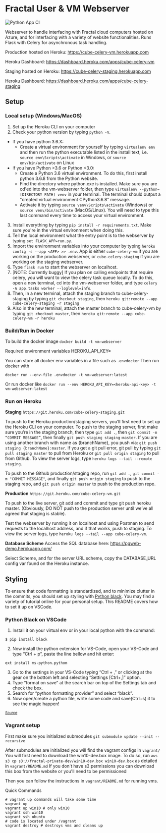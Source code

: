 # Fractal User & VM Webserver

![Python App CI](https://github.com/fractalcomputers/vm-webserver/workflows/Python%20App%20CI/badge.svg)




Webserver to handle interfacing with Fractal cloud computers hosted on Azure, and for interfacing with a variety of website functionalities. Runs Flask with Celery for asynchronous task handling.

Production hosted on Heroku: https://cube-celery-vm.herokuapp.com

Heroku Dashboard: https://dashboard.heroku.com/apps/cube-celery-vm

Staging hosted on Heroku: https://cube-celery-staging.herokuapp.com

Heroku Dashboard: https://dashboard.heroku.com/apps/cube-celery-staging

## Setup

### Local setup (Windows/MacOS)

1. Set up the Heroku CLI on your computer
2. Check your python version by typing `python -V`.

- If you have python 3.6.X:
  - Create a virtual environment for yourself by typing `virtualenv env` and then run the python executable listed in the install text, i.e. `source env\Scripts\activate` in Windows, or `source env/bin/activate` on Linux
- If you have Python >3.6 or Python <3.0:
  - Create a Python 3.6 virtual environment. To do this, first install python 3.6.8 from the Python website.
  - Find the directory where python.exe is installed. Make sure you are cd'ed into the vm-webserver folder, then type `virtualenv --python=[DIRECTORY PATH] venv` in your terminal. The terminal should output a "created virtual environment CPython3.6.8" message.
  - Activate it by typing `source venv\Scripts\activate` (Windows) or `source venv/bin/activate` (MacOS/Linux). You will need to type this last command every time to access your virtual environment.

3. Install everything by typing `pip install -r requirements.txt`. Make sure you're in the virtual environment when doing this.
4. Tell the local environment what the entry point is to the webserver by typing `set FLASK_APP=run.py`.
5. Import the environment variables into your computer by typing `heroku config -s --app <APP> >> .env`. App is either `cube-celery-vm` if you are working on the production webserver, or `cube-celery-staging` if you are working on the staging webserver.
6. Type `flask run` to start the webserver on localhost.
7. [NOTE: Currently buggy] If you plan on calling endpoints that require celery, you will want to view the celery task queue locally. To do this, open a new terminal, cd into the vm-webserver folder, and type `celery -A app.tasks worker --loglevel=info`.
8. Then, in a new terminal, attach the staging branch to cube-celery-staging by typing `git checkout staging`, then `heroku git:remote --app cube-celery-staging -r staging`
9. Also in the new terminal, attach the master branch to cube-celery-vm by typing `git checkout master`, then `heroku git:remote --app cube-celery-vm -r heroku`

### Build/Run in Docker

To build the docker image
`docker build -t vm-webserver`

Required environment variables
HEROKU_API_KEY=<heroku-api-key>

You can store all docker env variables in a file such as `.envdocker`
Then run docker with 

`docker run --env-file .envdocker -t vm-webserver:latest`

Or run docker like
`docker run --env HEROKU_API_KEY=<heroku-api-key> -t vm-webserver:latest`


### Run on Heroku

**Staging**
`https://git.heroku.com/cube-celery-staging.git`

To push to the Heroku production/staging servers, you’ll first need to set up the Heroku CLI on your computer. To push to the staging server, first make sure you’re in the staging branch, then type `git add .`, then `git commit -m “COMMIT MESSAGE”`, then finally `git push staging staging:master`. If you are using another branch with name as {branchName}, you push via: `git push staging {branchName}:master`. If you get a git pull error, git pull by typing `git pull staging master` to pull from Heroku or `git pull origin staging` to pull from Github. To view the server logs, type `heroku logs --tail --remote staging`.

To push to the Github production/staging repo, run `git add .`, `git commit -m "COMMIT MESSAGE"`, and finally `git push origin staging` to push to the staging repo, and `git push origin master` to push to the production repo.

**Production**
`https://git.heroku.com/cube-celery-vm.git`

To push to the live server, git add and commit and type git push heroku master. (Obviously, DO NOT push to the production server until we’ve all agreed that staging is stable).

Test the webserver by running it on localhost and using Postman to send requests to the localhost address, and if that works, push to staging. To view the server logs, type `heroku logs --tail --app cube-celery-vm`.

**Database Scheme**
Access the SQL database here: https://pgweb-demo.herokuapp.com/

Select Scheme, and for the server URL scheme, copy the DATABASE_URL config var found on the Heroku instance.

## Styling

To ensure that code formatting is standardized, and to minimize clutter in the commits, you should set up styling with [Python black](https://github.com/psf/black). You may find a variety of tutorial online for your personal setup. This README covers how to set it up on VSCode.

### Python Black on VSCode

1. Install it on your virtual env or in your local python with the command:

```
$ pip install black
```

2. Now install the python extension for VS-Code, open your VS-Code and type “Ctrl + p”, paste the line bellow and hit enter:

```
ext install ms-python.python
```

3. Go to the settings in your VS-Code typing “Ctrl + ,” or clicking at the gear on the bottom left and selecting “Settings [Ctrl+,]” option.
4. Type “format on save” at the search bar on top of the Settings tab and check the box.
5. Search for “python formatting provider” and select “black”.
6. Now open/create a python file, write some code and save(Ctrl+s) it to see the magic happen!

<sub>[Source](https://medium.com/@marcobelo/setting-up-python-black-on-visual-studio-code-5318eba4cd00)</sub>


### Vagrant setup

First make sure you initialized submodules
`git submodule update --init --recursive`

After submodules are initialized you will find the vagrant configs in `vagrant/`
You will first need to download the win10-dev.box image.  To do so, run
`aws s3 cp s3://fractal-private-dev/win10-dev.box win10-dev.box` as detailed in `vagrant/README.md`
If you don't have s3 permissions you can download this box from the website or you'll need to be permissioned

Then you can follow the instructions in `vagrant/README.md` for running vms.  

Quick Commands
```
# vagrant up commands will take some time
vagrant up
vagrant up win10 # only win10
vagrant ssh win10
vagrant ssh ubuntu
# code is located under /vagrant
vagrant destroy # destroys vms and cleans up
```

